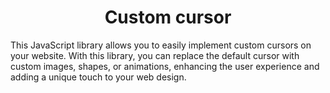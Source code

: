 <h1 align="center"> Custom cursor </h1>
This JavaScript library allows you to easily implement custom cursors on your website. With this library, you can replace the default cursor with custom images, shapes, or animations, enhancing the user experience and adding a unique touch to your web design.
